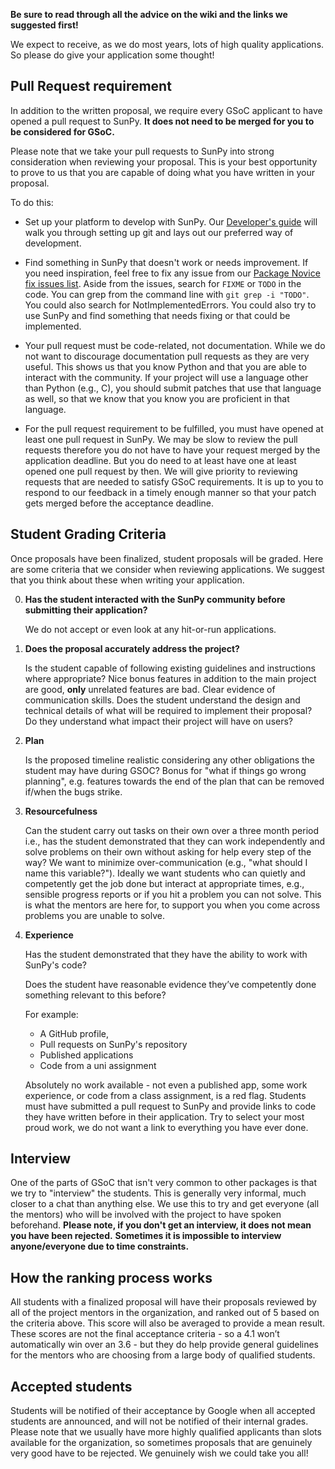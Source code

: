 **Be sure to read through all the advice on the wiki and the links we suggested first!**

We expect to receive, as we do most years, lots of high quality applications.
So please do give your application some thought!

## Pull Request requirement

In addition to the written proposal, we require every GSoC applicant to have opened a pull request to SunPy.
**It does not need to be merged for you to be considered for GSoC.**

Please note that we take your pull requests to SunPy into strong consideration when reviewing your proposal.
This is your best opportunity to prove to us that you are capable of doing what you have written in your proposal.

To do this:

* Set up your platform to develop with SunPy.
  Our [Developer's guide](http://docs.sunpy.org/en/latest/dev_guide/newcomers.html) will walk you through setting up git and lays out our preferred way of development.

* Find something in SunPy that doesn't work or needs improvement.
  If you need inspiration, feel free to fix any issue from our [Package Novice fix issues list](https://github.com/sunpy/sunpy/issues?q=is%3Aissue+is%3Aopen+label%3A%22Package+Novice%22).
  Aside from the issues, search for `FIXME` or `TODO` in the code.
  You can grep from the command line with `git grep -i "TODO"`.
  You could also search for NotImplementedErrors.
  You could also try to use SunPy and find something that needs fixing or that could be implemented.

* Your pull request must be code-related, not documentation.
  While we do not want to discourage documentation pull requests as they are very useful.
  This shows us that you know Python and that you are able to interact with the community.
  If your project will use a language other than Python (e.g., C), you should submit patches that use that language as well, so that we know that you know you are proficient in that language.

* For the pull request requirement to be fulfilled, you must have opened at least one pull request in SunPy. 
  We may be slow to review the pull requests therefore you do not have to have your request merged by the application deadline.
  But you do need to at least have one at least opened one pull request by then.
  We will give priority to reviewing requests that are needed to satisfy GSoC requirements.
  It is up to you to respond to our feedback in a timely enough manner so that your patch gets merged before the acceptance deadline.

## Student Grading Criteria

Once proposals have been finalized, student proposals will be graded.
Here are some criteria that we consider when reviewing applications.
We suggest that you think about these when writing your application.

0. **Has the student interacted with the SunPy community before submitting their application?**

    We do not accept or even look at any hit-or-run applications.

1. **Does the proposal accurately address the project?**

    Is the student capable of following existing guidelines and instructions where appropriate?
    Nice bonus features in addition to the main project are good, **only** unrelated features are bad.
    Clear evidence of communication skills.
    Does the student understand the design and technical details of what will be required to implement their proposal?
    Do they understand what impact their project will have on users?

2. **Plan**

    Is the proposed timeline realistic considering any other obligations the student may have during GSOC?
    Bonus for "what if things go wrong planning", e.g. features towards the end of the plan that can be removed if/when the bugs strike.

3. **Resourcefulness**

    Can the student carry out tasks on their own over a three month period i.e., has the student demonstrated that they can work independently and solve problems on their own without asking for help every step of the way?
    We want to minimize over-communication (e.g., "what should I name this variable?").
    Ideally we want students who can quietly and competently get the job done but interact at appropriate times, e.g., sensible progress reports or if you hit a problem you can not solve.
    This is what the mentors are here for, to support you when you come across problems you are unable to solve. 

4. **Experience**

    Has the student demonstrated that they have the ability to work with SunPy's code?

    Does the student have reasonable evidence they’ve competently done something relevant to this before?

    For example:

    - A GitHub profile,
    - Pull requests on SunPy's repository
    - Published applications
    - Code from a uni assignment

    Absolutely no work available - not even a published app, some work experience, or code from a class assignment, is a red flag.
    Students must have submitted a pull request to SunPy and provide links to code they have written before in their application.
    Try to select your most proud work, we do not want a link to everything you have ever done.

## Interview

One of the parts of GSoC that isn't very common to other packages is that we try to "interview" the students.
This is generally very informal, much closer to a chat than anything else.
We use this to try and get everyone (all the mentors) who will be involved with the project to have spoken beforehand.
**Please note, if you don't get an interview, it does not mean you have been rejected.**
**Sometimes it is impossible to interview anyone/everyone due to time constraints.**

## How the ranking process works

All students with a finalized proposal will have their proposals reviewed by all of the project mentors in the organization, and ranked out of 5 based on the criteria above.
This score will also be averaged to provide a mean result.
These scores are not the final acceptance criteria - so a 4.1 won’t automatically win over an 3.6 - but they do help provide general guidelines for the mentors who are choosing from a large body of qualified students.

## Accepted students

Students will be notified of their acceptance by Google when all accepted students are announced, and will not be notified of their internal grades.
Please note that we usually have more highly qualified applicants than slots available for the organization, so sometimes proposals that are genuinely very good have to be rejected.
We genuinely wish we could take you all!

